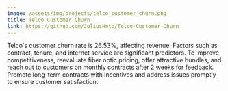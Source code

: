 ```yaml
---
image: /assets/img/projects/telco_customer_churn.png
title: Telco Customer Churn
link: https://github.com/JuliusHmto/Telco-Customer-Churn
---
```


Telco's customer churn rate is 26.53%, affecting revenue. Factors such as contract, tenure, and internet service are significant predictors. To improve competitiveness, reevaluate fiber optic pricing, offer attractive bundles, and reach out to customers on monthly contracts after 2 weeks for feedback. Promote long-term contracts with incentives and address issues promptly to ensure customer satisfaction.